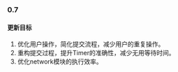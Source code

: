 ### 0.7

#### 更新目标
1. 优化用户操作，简化提交流程，减少用户的重复操作。
2. 重构提交过程，提升Timer的准确性，减少无用等待时间。
3. 优化network模块的执行效率。
